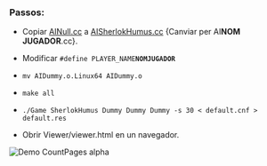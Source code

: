 ### Passos: 
- Copiar [AINull.cc](AIDummy.cc) a [AISherlokHumus.cc](AISherlokHumus.cc) {Canviar per AI**NOM JUGADOR**.cc}.
- Modificar ` #define PLAYER_NAME `**`NOMJUGADOR`**` `

- `` mv AIDummy.o.Linux64 AIDummy.o ``

- `` make all ``

- `` ./Game SherlokHumus Dummy Dummy Dummy -s 30 < default.cnf > default.res ``

- Obrir Viewer/viewer.html en un navegador.

![Demo CountPages alpha](ThePurge.gif)